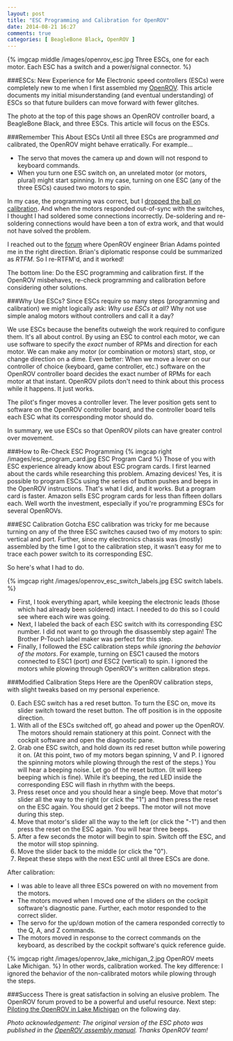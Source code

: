 ```yaml
---
layout: post
title: "ESC Programming and Calibration for OpenROV"
date: 2014-08-21 16:27
comments: true
categories: [ BeagleBone Black, OpenROV ]
---
```

{% imgcap middle /images/openrov_esc.jpg Three ESCs, one for each motor. Each ESC has a switch and a power/signal connector. %}

###ESCs: New Experience for Me
Electronic speed controllers (ESCs) were completely new to me when I first assembled my [OpenROV](/blog/2014/06/16/citizen-science-with-openrov/). This article documents my initial misunderstanding (and eventual understanding) of ESCs so that future builders can move forward with fewer glitches.
<!--more-->
The photo at the top of this page shows an OpenROV controller board, a
BeagleBone Black, and three ESCs. This article will focus on the ESCs.

###Remember This About ESCs
Until all three ESCs are programmed _and_ calibrated, the OpenROV might behave erratically. For example...

* The servo that moves the camera up and down will not respond to keyboard commands. 
* When you turn one ESC switch on, an unrelated motor (or motors, plural) might start spinning. In my case, turning on one ESC (any of the three ESCs) caused two motors to spin.

In my case, the programming was correct, but I [dropped the ball on calibration](/blog/2014/08/19/openrov-assembly-challenges/). And when the motors responded out-of-sync with the switches, I thought I had soldered some connections incorrectly. De-soldering and re-soldering connections would have been a ton of extra work, and that would not have solved the problem.

I reached out to the [forum](http://openrov.com/forum) where OpenROV engineer Brian Adams pointed me in the right direction. Brian's diplomatic response could be summarized as _RTFM_. So I re-RTFM'd, and it worked!

The bottom line: Do the ESC programming and calibration first. If the OpenROV misbehaves, re-check programming and calibration before considering other solutions.

###Why Use ESCs?
Since ESCs require so many steps (programming and calibration) we might logically ask: _Why use ESCs at all?_ Why not use simple analog motors without controllers and call it a day?

We use ESCs because the benefits outweigh the work required to configure them. It's all about control. By using an ESC to control each motor, we can use software to specify the _exact_ number of RPMs and direction for each motor. We can make any motor (or combination or motors) start, stop, or change direction on a dime. Even better: When we move a lever on our controller of choice (keyboard, game controller, etc.) software on the OpenROV controller board decides the exact number of RPMs for each motor at that instant. OpenROV pilots don't need to think about this process while it happens. It just works.

The pilot's finger moves a controller lever. The lever position gets sent to software on the OpenROV controller board, and the controller board tells each ESC what its corresponding motor should do.

In summary, we use ESCs so that OpenROV pilots can have greater control over movement.

###How to Re-Check ESC Programming
{% imgcap right /images/esc_program_card.jpg ESC Program Card %}
Those of you with ESC experience already know about ESC program cards. I first learned about the cards while researching this problem. Amazing devices! Yes, it is possible to program ESCs using the series of button pushes and beeps in the OpenROV instructions. That's what I did, and it works. But a program card is faster. Amazon sells ESC program cards for less than fifteen dollars each. Well worth the investment, especially if you're programming ESCs for several OpenROVs.

###ESC Calibration Gotcha
ESC calibration was tricky for me because turning on any of the three ESC switches caused two of my motors to spin: vertical and port. Further, since my electronics chassis was (mostly) assembled by the time I got to the calibration step, it wasn't easy for me to trace each power switch to its corresponding ESC.

So here's what I had to do. 

{% imgcap right /images/openrov_esc_switch_labels.jpg ESC switch labels. %}

* First, I took everything apart, while keeping the electronic leads (those which had already been soldered) intact. I needed to do this so I could see where each wire was going.
* Next, I labeled the back of each ESC switch with its corresponding ESC number. I did not want to go through the disassembly step again! The Brother P-Touch label maker was perfect for this step.
* Finally, I followed the ESC calibration steps _while ignoring the behavior of the motors_. For example, turning on ESC1 caused the motors connected to ESC1 (port) _and_ ESC2 (vertical) to spin. I ignored the motors while plowing through OpenROV's written calibration steps.

###Modified Calibration Steps
Here are the OpenROV calibration steps, with slight tweaks based on my personal experience.

0. Each ESC switch has a red reset button. To turn the ESC on, move its slider switch toward the reset button. The off position is in the opposite direction.
1. With all of the ESCs switched off, go ahead and power up the OpenROV. The motors should remain stationery at this point. Connect with the cockpit software and open the diagnostic pane. 
2. Grab one ESC switch, and hold down its red reset button while powering it on. (At this point, two of my motors began spinning, V and P. I ignored the spinning motors while plowing through the rest of the steps.) You will hear a beeping noise. Let go of the reset button. (It will keep beeping which is fine). While it’s beeping, the red LED inside the corresponding ESC will flash in rhythm with the beeps.
3. Press reset once and you should hear a single beep. Move that motor's slider all the way to the right (or click the "1") and then press the reset on the ESC again. You should get 2 beeps. The motor will not move during this step. 
4. Move that motor's slider all the way to the left (or click the "-1") and then press the reset on the ESC again. You will hear three beeps.
5. After a few seconds the motor will begin to spin. Switch off the ESC, and the motor will stop spinning.
6. Move the slider back to the middle (or click the "0"). 
7. Repeat these steps with the next ESC until all three ESCs are done.

After calibration:

* I was able to leave all three ESCs powered on with no movement from the motors.
* The motors moved when I moved one of the sliders on the  cockpit software's diagnostic pane. Further, each motor responded to the correct slider.
* The servo for the up/down motion of the camera responded correctly to the Q, A, and Z commands.
* The motors moved in response to the correct commands on the keyboard, as described by the cockpit software's quick reference guide.

{% imgcap right /images/openrov_lake_michigan_2.jpg OpenROV meets Lake Michigan. %}
In other words, calibration worked. The key difference: I ignored the behavior of the non-calibrated motors while plowing through the steps.

###Success
There is great satisfaction in solving an elusive problem. The OpenROV forum proved to be a powerful and useful resource. Next step: [Piloting the OpenROV in Lake Michigan](/blog/2014/08/22/openrov-meets-chicago-lake-michigan/) on the following day.

_Photo acknowledgement: The original version of the ESC photo was published in the [OpenROV assembly manual](http://openrov.dozuki.com/Guide/How+to+Assemble+OpenROV+2.6/6). Thanks OpenROV team!_
